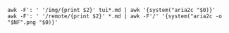 


    awk -F': ' '/img/{print $2}' tui*.md | awk '{system("aria2c "$0)}'
    awk -F': ' '/remote/{print $2}' *.md | awk -F'/' '{system("aria2c -o "$NF".png "$0)}'

